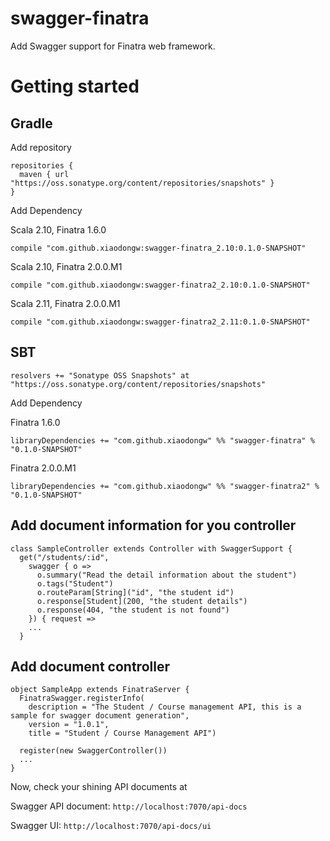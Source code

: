 # swagger-finatra
Add Swagger support for Finatra web framework.

# Getting started
## Gradle
Add repository

	repositories {
	  maven { url "https://oss.sonatype.org/content/repositories/snapshots" }
	}

Add Dependency

Scala 2.10, Finatra 1.6.0

	compile "com.github.xiaodongw:swagger-finatra_2.10:0.1.0-SNAPSHOT"

Scala 2.10, Finatra 2.0.0.M1

	compile "com.github.xiaodongw:swagger-finatra2_2.10:0.1.0-SNAPSHOT"

Scala 2.11, Finatra 2.0.0.M1

	compile "com.github.xiaodongw:swagger-finatra2_2.11:0.1.0-SNAPSHOT"

## SBT
	resolvers += "Sonatype OSS Snapshots" at "https://oss.sonatype.org/content/repositories/snapshots"

Add Dependency

Finatra 1.6.0

	libraryDependencies += "com.github.xiaodongw" %% "swagger-finatra" % "0.1.0-SNAPSHOT"

Finatra 2.0.0.M1

    libraryDependencies += "com.github.xiaodongw" %% "swagger-finatra2" % "0.1.0-SNAPSHOT"

## Add document information for you controller

    class SampleController extends Controller with SwaggerSupport {
      get("/students/:id",
        swagger { o =>
          o.summary("Read the detail information about the student")
          o.tags("Student")
          o.routeParam[String]("id", "the student id")
          o.response[Student](200, "the student details")
          o.response(404, "the student is not found")
        }) { request =>
        ...
      }

## Add document controller

    object SampleApp extends FinatraServer {
      FinatraSwagger.registerInfo(
        description = "The Student / Course management API, this is a sample for swagger document generation",
        version = "1.0.1",
        title = "Student / Course Management API")
    
      register(new SwaggerController())
      ...
    }

Now, check your shining API documents at 

Swagger API document: ```http://localhost:7070/api-docs```

Swagger UI: ```http://localhost:7070/api-docs/ui```